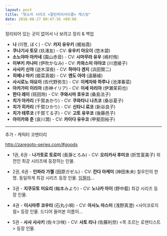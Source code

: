 ```yaml
---
layout: post
title: "헛소리 시리즈 <잘린머리사이클> 캐스팅"
date: 2016-08-27 00:47:56 +09:00
---
```


정리되어 있는 곳이 없어서 나 보려고 정리 & 백업

* **나** (이짱, ぼく) - CV: **카지 유우키** (梶裕貴)
* **쿠나기사 토모** (玖渚友) - CV: **유우키 아오이** (悠木碧)
* **소노야마 아카네** (園山赤音) - CV: **시마무라 유우** (嶋村侑)
* **이부키 카나미** (伊吹かなみ) - CV: **카와스미 아야코** (川澄綾子)
* **사사키 신야** (逆木深夜) - CV: **하마다 겐지** (浜田賢二)
* **히메나 마키** (姫菜真姫) - CV: **엔도 아야** (遠藤綾)
* **사시로노 야요이** (佐代野弥生) - CV: **이케자와 하루나** (池澤春菜)
* **아카가미 이리아** (赤神イリア) - CV: **이세 마리야** (伊瀬茉莉也)
* **한다 레이** (班田玲) - CV: **쿠와시마 호우코** (桑島法子)
* **치가 아카리** (千賀あかり) - CV: **쿠와타니 나츠코** (桑谷夏子)
* **치가 히카리** (千賀ひかり) - CV: **신타니 료코** (新谷良子)
* **치가 테루코** (千賀てる子) - CV: **고토 유우코** (後藤邑子)
* **아이카와 준** (哀川潤) - CV: **카이다 유우코** (甲斐田裕子)

---

추가 - 캐릭터 코멘터리

http://zaregoto-series.com/#goods

* 1권, 6권 - **나가토로 토로미** (長瀞とろみ) - CV: **오리카사 후미코** (折笠富美子)
  외전인 최강 시리즈에 등장하는 인물.

* 2권, 6권 - **인파라 가젤** (因原ガゼル) - CV: **칸다 아케미** (神田朱未)
  칠우인의 한 명. 동일하게 최강 시리즈 등장 인물. [임팔라](https://en.wikipedia.org/wiki/Impala)...

* 3권 - **지쿠모토 미요리** (軸本みより) - CV: **노나카 아이** (野中藍)
  최강 시리즈 등장 인물.

* 4권 - **이시마루 코우타** (石丸小唄) - CV: **아사노 마스미** (浅野真澄)
  &lt;사이코로지컬&gt; 등장 인물. 드디어 들어본 이름이...

* 5권 - **사사 사사키** (佐々沙咲) - CV: **사토 리나** (佐藤利奈)
  &lt;목 조르는 로맨티스트&gt; 등장 인물.

